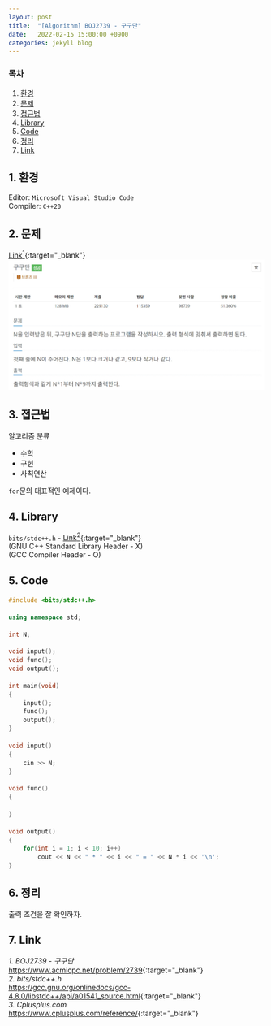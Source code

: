 ```yaml
---
layout: post
title:  "[Algorithm] BOJ2739 - 구구단"
date:   2022-02-15 15:00:00 +0900
categories: jekyll blog
---
```

### 목차
1. [환경](#1-환경)
2. [문제](#2-문제)
3. [접근법](#3-접근법)
4. [Library](#4-library)
5. [Code](#5-code)
6. [정리](#6-정리)
7. [Link](#7-link)

## 1. 환경
Editor: `Microsoft Visual Studio Code`  
Compiler: `C++20`

## 2. 문제
[Link<sup>1</sup>](https://www.acmicpc.net/problem/2739){:target="_blank"}
![BOJ2739](/assets/images/2022/02/15/BOJ2739.jpg)

## 3. 접근법
알고리즘 분류
 * 수학
 * 구현
 * 사칙연산

`for`문의 대표적인 예제이다.

## 4. Library
`bits/stdc++.h` - [Link<sup>2</sup>](https://gcc.gnu.org/onlinedocs/gcc-4.8.0/libstdc++/api/a01541_source.html){:target="_blank"}  
(GNU C++ Standard Library Header - X)  
(GCC Compiler Header - O)

## 5. Code
```cpp
#include <bits/stdc++.h>

using namespace std;

int N;

void input();
void func();
void output();

int main(void)
{
    input();
    func();
    output();
}

void input()
{
    cin >> N;
}

void func()
{
    
}

void output()
{
    for(int i = 1; i < 10; i++)
        cout << N << " * " << i << " = " << N * i << '\n';
}
```

## 6. 정리
출력 조건을 잘 확인하자.

## 7. Link
*1. BOJ2739 - 구구단*  
<https://www.acmicpc.net/problem/2739>{:target="_blank"}  
*2. bits/stdc++.h*  
<https://gcc.gnu.org/onlinedocs/gcc-4.8.0/libstdc++/api/a01541_source.html>{:target="_blank"}  
*3. Cplusplus.com*  
<https://www.cplusplus.com/reference/>{:target="_blank"}